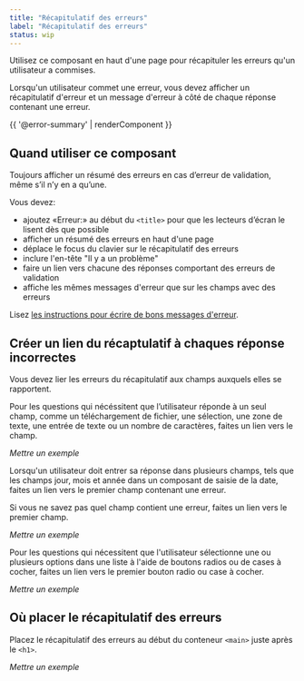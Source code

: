 ```yaml
---
title: "Récapitulatif des erreurs"
label: "Récapitulatif des erreurs"
status: wip
---
```


Utilisez ce composant en haut d'une page pour récapituler les erreurs qu'un
utilisateur a commises.

Lorsqu'un utilisateur commet une erreur, vous devez afficher un récapitulatif
d'erreur et un message d'erreur à côté de chaque réponse contenant une erreur.

{{ '@error-summary' | renderComponent }}

## Quand utiliser ce composant

Toujours afficher un résumé des erreurs en cas d’erreur de validation, même s’il
n’y en a qu’une.

Vous devez:

- ajoutez «Erreur:» au début du `<title>` pour que les lecteurs d’écran le
  lisent dès que possible
- afficher un résumé des erreurs en haut d'une page
- déplace le focus du clavier sur le récapitulatif des erreurs
- inclure l'en-tête "Il y a un problème"
- faire un lien vers chacune des réponses comportant des erreurs de validation
- affiche les mêmes messages d'erreur que sur les champs avec des erreurs

Lisez [les instructions pour écrire de bons messages
d'erreur](error-message/).

## Créer un lien du récaptulatif à chaques réponse incorrectes

Vous devez lier les erreurs du récapitulatif aux champs auxquels elles
se rapportent.

Pour les questions qui nécéssitent que l’utilisateur réponde à un seul
champ, comme un téléchargement de fichier, une sélection, une zone de texte, une
entrée de texte ou un nombre de caractères, faites un lien vers le champ.

*Mettre un exemple*

Lorsqu'un utilisateur doit entrer sa réponse dans plusieurs champs, tels que les
champs jour, mois et année dans un composant de saisie de la date, faites un
lien vers le premier champ contenant une erreur.

Si vous ne savez pas quel champ contient une erreur, faites un lien vers le
premier champ.

*Mettre un exemple*

Pour les questions qui nécessitent que l'utilisateur sélectionne une ou
plusieurs options dans une liste à l'aide de boutons radios ou de cases à
cocher, faites un lien vers le premier bouton radio ou case à cocher.

*Mettre un exemple*

## Où placer le récapitulatif des erreurs

Placez le récapitulatif des erreurs au début du conteneur `<main>` juste après
le `<h1>`.

*Mettre un exemple*



